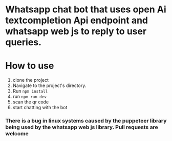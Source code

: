 # Whatsapp chat bot that uses open Ai textcompletion Api endpoint and whatsapp web js to reply to user queries.

# How to use
 1. clone the project
 2. Navigate to the project's directory.
 3. Run ```npm install```
 4. run ```npm run dev```
 5. scan the qr code
 6. start chatting with the bot
 
 ### There is a bug in linux systems caused by the puppeteer library being used by the whatsapp web js library. Pull requests are welcome
 
